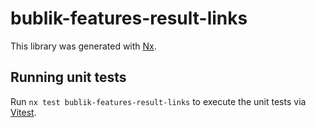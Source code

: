[SPDX-License-Identifier: Apache-2.0]::
[SPDX-FileCopyrightText: 2021-2023 OKTET Labs Ltd.]::

# bublik-features-result-links

This library was generated with [Nx](https://nx.dev).

## Running unit tests

Run `nx test bublik-features-result-links` to execute the unit tests via [Vitest](https://vitest.dev/).
